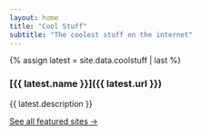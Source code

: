 ```yaml
---
layout: home
title: "Cool Stuff"
subtitle: "The coolest stuff on the internet"
---
```


{% assign latest = site.data.coolstuff | last %}

### [{{ latest.name }}]({{ latest.url }})

{{ latest.description }}

[See all featured sites →](/archive/)

